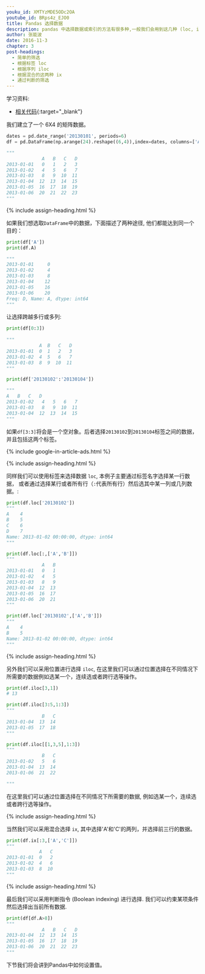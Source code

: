```yaml
---
youku_id: XMTYzMDE5ODc2OA
youtube_id: BRps4z_EJO0
title: Pandas 选择数据
description: pandas 中选择数据或索引的方法有很多种,一般我们会用到这几种 (loc, iloc, ix).
author: 张能波
date: 2016-11-3
chapter: 3
post-headings:
  - 简单的筛选
  - 根据标签 loc
  - 根据序列 iloc
  - 根据混合的这两种 ix
  - 通过判断的筛选
---
```



学习资料:
  * [相关代码](https://github.com/MorvanZhou/tutorials/blob/master/numpy%26pandas/12_selection.py){:target="_blank"}



我们建立了一个 6X4 的矩阵数据。

```python
dates = pd.date_range('20130101', periods=6)
df = pd.DataFrame(np.arange(24).reshape((6,4)),index=dates, columns=['A','B','C','D'])

"""
             A   B   C   D
2013-01-01   0   1   2   3
2013-01-02   4   5   6   7
2013-01-03   8   9  10  11
2013-01-04  12  13  14  15
2013-01-05  16  17  18  19
2013-01-06  20  21  22  23
"""
```

{% include assign-heading.html %}

如果我们想选取`DataFrame`中的数据，下面描述了两种途径, 他们都能达到同一个目的：

```python
print(df['A'])
print(df.A)

"""
2013-01-01     0
2013-01-02     4
2013-01-03     8
2013-01-04    12
2013-01-05    16
2013-01-06    20
Freq: D, Name: A, dtype: int64
"""
```

让选择跨越多行或多列: 

```python
print(df[0:3])
 
"""
            A  B   C   D
2013-01-01  0  1   2   3
2013-01-02  4  5   6   7
2013-01-03  8  9  10  11
"""

print(df['20130102':'20130104'])

"""
A   B   C   D
2013-01-02   4   5   6   7
2013-01-03   8   9  10  11
2013-01-04  12  13  14  15
"""
```

如果`df[3:3]`将会是一个空对象。后者选择`20130102`到`20130104`标签之间的数据，并且包括这两个标签。

{% include google-in-article-ads.html %}

{% include assign-heading.html %}

同样我们可以使用标签来选择数据 `loc`, 本例子主要通过标签名字选择某一行数据，
或者通过选择某行或者所有行（`:`代表所有行）然后选其中某一列或几列数据。:

```python
print(df.loc['20130102'])
"""
A    4
B    5
C    6
D    7
Name: 2013-01-02 00:00:00, dtype: int64
"""

print(df.loc[:,['A','B']]) 
"""
             A   B
2013-01-01   0   1
2013-01-02   4   5
2013-01-03   8   9
2013-01-04  12  13
2013-01-05  16  17
2013-01-06  20  21
"""

print(df.loc['20130102',['A','B']])
"""
A    4
B    5
Name: 2013-01-02 00:00:00, dtype: int64
"""
```

{% include assign-heading.html %}

另外我们可以采用位置进行选择 `iloc`, 在这里我们可以通过位置选择在不同情况下所需要的数据例如选某一个，连续选或者跨行选等操作。

```python
print(df.iloc[3,1])
# 13

print(df.iloc[3:5,1:3])
"""
             B   C
2013-01-04  13  14
2013-01-05  17  18
"""

print(df.iloc[[1,3,5],1:3])
"""
             B   C
2013-01-02   5   6
2013-01-04  13  14
2013-01-06  21  22

"""
```

在这里我们可以通过位置选择在不同情况下所需要的数据, 例如选某一个，连续选或者跨行选等操作。

{% include assign-heading.html %}

当然我们可以采用混合选择 `ix`, 其中选择'A'和'C'的两列，并选择前三行的数据。

```python
print(df.ix[:3,['A','C']])
"""
            A   C
2013-01-01  0   2
2013-01-02  4   6
2013-01-03  8  10
"""
```

{% include assign-heading.html %}

最后我们可以采用判断指令 (Boolean indexing) 进行选择. 我们可以约束某项条件然后选择出当前所有数据.

```python
print(df[df.A>8])
"""
             A   B   C   D
2013-01-04  12  13  14  15
2013-01-05  16  17  18  19
2013-01-06  20  21  22  23
"""
```

下节我们将会讲到Pandas中如何设置值。